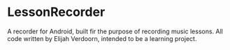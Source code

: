 # LessonRecorder
A recorder for Android, built fir the purpose of recording music lessons.
All code written by Elijah Verdoorn, intended to be a learning project.
